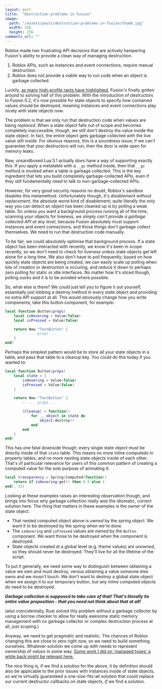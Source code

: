 ```yaml
---
layout: post
title:  "Destruction problems in Fusion"
image:
  path: "/assets/posts/destruction-problems-in-fusion/thumb.jpg"
  width: 256
  height: 256
comments_url: ""
---
```


Roblox made two frustrating API decisions that are actively hampering Fusion's
ability to provide a clean way of managing destruction.

1. Roblox APIs, such as instances and event connections, require manual
destruction.
2. Roblox does not provide a viable way to run code when an object is garbage
collected.

Luckily, [as many high-profile rants have highlighted](https://youtu.be/18n6Oh160YQ),
Fusion's finally gotten around to solving half of this problem. With the
introduction of destructors to Fusion 0.2, it's now possible for state objects
to specify how contained values should be destroyed, meaning instances and event
connections play nicely with state objects now.

The problem is that we only run that destruction code when values are being
*replaced*. When a state object falls out of scope and becomes completely
inaccessible, though, we still don't destroy the value inside the state object.
In fact, the entire object gets garbage collected with the live value still
inside. For obvious reasons, this is a soundness issue; if we can't guarantee
that your destructors will run, then the door is wide open for memory leaks.

Raw, unsandboxed Lua 5.1 actually *does* have a way of supporting exactly this.
If you apply a metatable with a `__gc` method inside, then that `__gc` method is
invoked when a table is garbage collected. This is the key ingredient that lets
you build completely garbage-collected APIs, even if they still fundamentally
need to talk to non-garbage-collected APIs.

However, for very good security reasons no doubt, Roblox's sandbox disables this
metamethod. Unfortunately though, it's *disablement without replacement*, the
absolute worst kind of disablement; quite literally the only way you can detect
an object has been cleaned up is by polling a weak table. So unless you want a
background process running all of the time, scanning your objects for liveness,
*we simply can't provide a garbage collected API at any level*, because Fusion
absolutely must support instances and event connections, and those things don't
garbage collect themselves. We need to run that destruction code manually.

To be fair, we could absolutely optimise that background process. If a state
object has been interacted with recently, we know it's been in scope recently,
so we don't need to check for liveness unless state objects get left alone for a
long time. We also don't have to poll frequently; based on how quickly state
objects are being created, we can easily scale up polling when lots of creation
or destruction is occuring, and reduce it down to perhaps zero polling for
static or idle interfaces. No matter how it's sliced though, polling sucks and
it is to be avoided where possible.

So, what else is there? We *could* just tell you to figure it out yourself,
essentially just lobbing a destroy method in every state object and providing no
extra API support at all. This would obviously change how you write components;
take this button component, for example:

```Lua
local function Button(props)
    local isHovering = Value(false)
    local isPressed = Value(false)

    return New "TextButton" {
        -- ... props ...
    }
end)
```

Perhaps the simplest pattern would be to store all your state objects in a
table, and pass that table to a cleanup key. You could do this today if you
wanted to:

```Lua
local function Button(props)
    local state = {
        isHovering = Value(false)
        isPressed = Value(false)
    }

    return New "TextButton" {
        -- ... props ...

        [Cleanup] = function()
            for _, object in state do
                object:destroy()
            end
        end
    }
end)
```

This has one fatal downside though; every single state object must be directly
inside of that `state` table. This means no more inline computeds in property
tables, and no more nesting state objects inside of each other. That's of
particular relevance for users of this common pattern of creating a computed
value for the sole purpose of animating it:

```Lua
local transparency = Spring(Computed(function()
    return if isHovering:get() then 0.5 else 1
end), 25)
```

Looking at these examples raises an interesting observation though, and brings
into focus why garbage collection really *was* the idiomatic, correct solution
here. The thing that matters in these examples is the *owner* of the state
object. 

- That nested computed object above is *owned* by the spring object. We want it
to be destroyed by the spring when we're done.
- The `isHovering` and `isPressed` values are *owned* by the `Button` component.
We want those to be destroyed when the component is destroyed.
- State objects created at a global level (e.g. theme values) are *unowned*, so
they should never be destroyed. They'll live for all the lifetime of the script.

To put it generally, we need some way to distinguish between obtaining a value
we *own* and must destroy, versus obtaining a value someone else owns and we
musn't touch. We don't want to destroy a global state object when we assign it
to our temporary button, but any inline computed objects *do* need to be
destroyed.

***Garbage collection is supposed to take care of that! That's literally its
entire value proposition - that you need not think about that at all!***

(also coincidentally, Rust solved this problem without a garbage collector by
using a borrow checker to allow for really awesome static memory management with
no garbage collector or complex destruction process at all, just scoping.)

Anyway, we need to get pragmatic and realistic. The chances of Roblox changing
this are close to zero right now, so we need to build something ourselves.
Whatever solution we come up with needs to represent ownership of *values* in
some way. [Some work I did on 'managed types' a while back might be relevant
here.](https://youtu.be/atQv2N9eFps)

The nice thing is, if we find a solution for the above, it by definition should
also be applicable to the prior issues with instances inside of state objects,
so we're virtually guaranteed a one-size-fits-all solution that could replace
our current destructor callbacks on state objects, *if* we find a solution.
